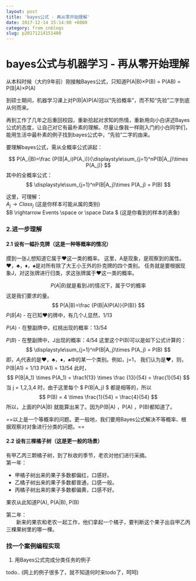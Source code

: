 ```yaml
---
layout: post
title: 'bayes公式 - 再从零开始理解'
date: 2017-12-14 15:14:00 +0800
category: from_cnblogs
slug: p20171214151400
---
```

# bayes公式与机器学习 - 再从零开始理解

从本科时候（大约9年前）刚接触Bayes公式，只知道P(A|B)×P(B) = P(AB) = P(B|A)×P(A)   

到硕士期间，机器学习课上对P(B|A)P(A)冠以“先验概率”，而不知“先验”二字到底从何而来。

再到工作了几年之后重回校园，重新拾起对求知的热情，重新用向小白讲述Bayes公式的态度，让自己对它有最朴素的理解。尽量让像我一样刚入门的小白同学们，能用生活中最朴素的例子找到bayes公式中，“先验”二字的由来。

要理解bayes公式，需从全概率公式讲起：


$$
P(A_i|B)=\frac {P(B|A_i)P(A_i)}{\displaystyle\sum_{j=1}^nP(B|A_j)\times P(A_j)}
$$
其中的全概率公式：
$$
\displaystyle\sum_{j=1}^nP(B|A_j)\times P(A_j) = P(B)
$$

这里，可理解：   
$A_j \rightarrow Class_j$  (这是你样本可能从属的类别)   
$B \rightarrow Events \space or \space  Data $ (这是你看到的样本的表象)   

### 2.进一步理解
####  2.1 设有一幅扑克牌（这是一种等概率的情况）
   摸到一张J,想知道它属于♥️这一类的概率。
   这里，A是现象，是观察到的属性。♥️，♣️，♦️，♠️是对所有除了大王小王外的扑克牌的四个类别。
   任务就是要根据现象J，对这张牌进行归类，求这张牌属于♥️这一类的概率。
   
   $$
   P(A|B) \text{就是看到J的情况下，属于} \heartsuit \text{的概率}
   $$
   这是我们要求的量。
   $$
   P(A|B)=\frac {P(B|A)P(A)}{P(B)}
   $$
   $P(B|A)$ - 在已知♥️的牌中，有几个J,显然，1/13
   
   $P(A)$ - 在整副牌中，红桃出现的概率：13/54
   
   $P(B)$ - 在整副牌中，J出现的概率：4/54
   这里这个P(B)可以是如下公式计算的：
$$
\displaystyle\sum_{j=1}^nP(B|A_j)\times P(A_j) = P(B)
$$
即，$A_j$代表的是♥️，♣️，♦️，♠️中的某一个类别。例如，j=1， 我们认为是♥️，则，P(B|A1) = 1/13
P(A1) = 13/54
此时，
  $$
  P(B|A_1) \times P(A_1) = \frac1{13} \times \frac {13}{54} = \frac{1}{54}
  $$
  当 j = 1,2,3,4 时，由于这里每个
  $
  P(B|A_j)
  $
  都是相等的，所以
  $$
  P(B) = 4 \times \frac{1}{54} = \frac{4}{54}
  $$
  所以，上面的P(A|B) 就能算出来了。因为P(B|A) ，P(A) ，P(B)都知道了。 
  
==以上是一个等概率的问题。更一般地，我们要用Bayes公式解决不等概率、根据观察对对象进行分类的问题。==


####  2.2 设有三棵橘子树（这是更一般的场景）
  有甲乙丙三颗橘子树，到了秋收的季节，老农对他们进行采摘。   
第一年：   
   - 甲橘子树出来的果子多数都偏红，口感好。   
   - 乙橘子树出来的果子多数都普通，口感一般。
   - 丙橘子树出来的果子多数都偏黄，口感不好。
    
果农从此知道P(A), P(A|B), P(B)

第二年：   
&nbsp; &nbsp; &nbsp;&nbsp; 新来的果农和老农一起工作，他们拿起一个橘子，要判断这个果子出自甲乙丙三棵果树里的哪一棵。
 

### 找一个案例编程实现
1. 用Bayes公式完成分类任务的例子

  todo.. (网上的例子很多了，就不知道何时来todo了，呵呵)
